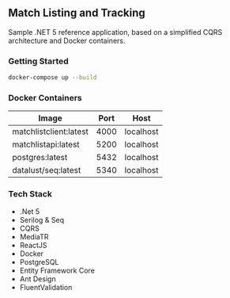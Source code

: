 ## Match Listing and Tracking

Sample .NET 5 reference application, based on a simplified CQRS architecture and Docker containers.

### Getting Started

```sh
docker-compose up --build
```

### Docker Containers

| Image | Port | Host |
| ------ | ------ | ------  |
| matchlistclient:latest | 4000 | localhost |
| matchlistapi:latest | 5200 | localhost |
| postgres:latest | 5432 | localhost |
| datalust/seq:latest | 5340 | localhost |

### Tech Stack

 - .Net 5
 - Serilog & Seq
 - CQRS
 - MediaTR
 - ReactJS
 - Docker
 - PostgreSQL
 - Entity Framework Core
 - Ant Design
 - FluentValidation